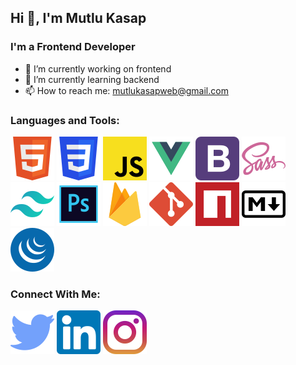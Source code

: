## Hi 👋, I'm Mutlu Kasap
### I'm a Frontend Developer

* 🔭 I’m currently working on frontend
* 🌱 I’m currently learning backend
* 📫 How to reach me: mutlukasapweb@gmail.com
### Languages and Tools:
[![HTML5](https://raw.githubusercontent.com/mutluksap/mutluksap/f83040fa85d169e9e35eda2f7ee2bff872170662/icons/html5.svg)](https://www.w3.org/html/)
[![CSS3](https://raw.githubusercontent.com/mutluksap/mutluksap/bb519ed3482121351e1f4e869a6c0fe323f15b24/icons/css3.svg)](https://www.w3schools.com/css/)
[![JavaScript](https://raw.githubusercontent.com/mutluksap/mutluksap/5ffef42f7aae54522ab34195bc8fcd053f336522/icons/javascript.svg)](https://developer.mozilla.org/en-US/docs/Web/JavaScript)
[![VUE](https://raw.githubusercontent.com/mutluksap/mutluksap/5ffef42f7aae54522ab34195bc8fcd053f336522/icons/vue.svg)](https://vuejs.org/)
[![Bootstrap](https://raw.githubusercontent.com/mutluksap/mutluksap/5ffef42f7aae54522ab34195bc8fcd053f336522/icons/bootstrap.svg)](https://getbootstrap.com/)
[![SASS](https://raw.githubusercontent.com/mutluksap/mutluksap/5ffef42f7aae54522ab34195bc8fcd053f336522/icons/sass.svg)](https://sass-lang.com/)
[![TailwindCss](https://raw.githubusercontent.com/mutluksap/mutluksap/5ffef42f7aae54522ab34195bc8fcd053f336522/icons/tailwindcss.svg)](https://tailwindcss.com/)
[![Photoshop CS6](https://raw.githubusercontent.com/mutluksap/mutluksap/5ffef42f7aae54522ab34195bc8fcd053f336522/icons/photoshop.svg)](https://www.photoshop.com/en)
[![Firebase](https://raw.githubusercontent.com/mutluksap/mutluksap/5ffef42f7aae54522ab34195bc8fcd053f336522/icons/firebase.svg)](https://firebase.google.com/)
[![Git](https://raw.githubusercontent.com/mutluksap/mutluksap/5ffef42f7aae54522ab34195bc8fcd053f336522/icons/git.svg)](https://git-scm.com/)
[![npm](https://raw.githubusercontent.com/mutluksap/mutluksap/5ffef42f7aae54522ab34195bc8fcd053f336522/icons/npm.svg)](https://www.npmjs.com/)
[![Markdown](https://raw.githubusercontent.com/mutluksap/mutluksap/720bf59a83326344d1c13d0d14627d95c5262b7d/icons/markdown.svg)](https://www.markdownguide.org/)
[![JQuery](https://raw.githubusercontent.com/mutluksap/mutluksap/720bf59a83326344d1c13d0d14627d95c5262b7d/icons/jquery.svg)](https://jquery.com/)

### Connect With Me:
[![Twitter](https://raw.githubusercontent.com/mutluksap/mutluksap/c689ab54d6bbf3333387cfac81c6b4e68c64318f/icons/twitter.svg)](https://twitter.com/mutluksap)
[![Linkedin](https://raw.githubusercontent.com/mutluksap/mutluksap/c689ab54d6bbf3333387cfac81c6b4e68c64318f/icons/linkedin.svg)](https://www.linkedin.com/in/mutlukasap/)
[![Instagram](https://raw.githubusercontent.com/mutluksap/mutluksap/c689ab54d6bbf3333387cfac81c6b4e68c64318f/icons/instagram.svg)](https://www.instagram.com/mutluksap/)
